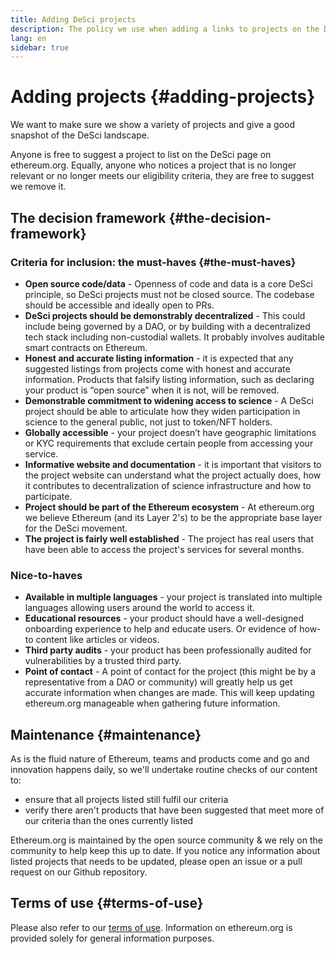 ```yaml
---
title: Adding DeSci projects
description: The policy we use when adding a links to projects on the DeAci page on ethereum.org
lang: en
sidebar: true
---
```


# Adding projects {#adding-projects}

We want to make sure we show a variety of projects and give a good snapshot of the DeSci landscape.

Anyone is free to suggest a project to list on the DeSci page on ethereum.org. Equally, anyone who notices a project that is no longer relevant or no longer meets our eligibility criteria, they are free to suggest we remove it.

## The decision framework {#the-decision-framework}

### Criteria for inclusion: the must-haves {#the-must-haves}

- **Open source code/data** - Openness of code and data is a core DeSci principle, so DeSci projects must not be closed source. The codebase should be accessible and ideally open to PRs.
- **DeSci projects should be demonstrably decentralized** - This could include being governed by a DAO, or by building with a decentralized tech stack including non-custodial wallets. It probably involves auditable smart contracts on Ethereum.
- **Honest and accurate listing information** - it is expected that any suggested listings from projects come with honest and accurate information. Products that falsify listing information, such as declaring your product is “open source” when it is not, will be removed.
- **Demonstrable commitment to widening access to science** - A DeSci project should be able to articulate how they widen participation in science to the general public, not just to token/NFT holders.
- **Globally accessible** - your project doesn’t have geographic limitations or KYC requirements that exclude certain people from accessing your service.
- **Informative website and documentation** - it is important that visitors to the project website can understand what the project actually does, how it contributes to decentralization of science infrastructure and how to participate.
- **Project should be part of the Ethereum ecosystem** - At ethereum.org we believe Ethereum (and its Layer 2's) to be the appropriate base layer for the DeSci movement.
- **The project is fairly well established** - The project has real users that have been able to access the project's services for several months.

### Nice-to-haves

- **Available in multiple languages** - your project is translated into multiple languages allowing users around the world to access it.
- **Educational resources** - your product should have a well-designed onboarding experience to help and educate users. Or evidence of how-to content like articles or videos.
- **Third party audits** - your product has been professionally audited for vulnerabilities by a trusted third party.
- **Point of contact** - A point of contact for the project (this might be by a representative from a DAO or community) will greatly help us get accurate information when changes are made. This will keep updating ethereum.org manageable when gathering future information.

## Maintenance {#maintenance}

As is the fluid nature of Ethereum, teams and products come and go and innovation happens daily, so we'll undertake routine checks of our content to:

- ensure that all projects listed still fulfil our criteria
- verify there aren't products that have been suggested that meet more of our criteria than the ones currently listed

Ethereum.org is maintained by the open source community & we rely on the community to help keep this up to date. If you notice any information about listed projects that needs to be updated, please open an issue or a pull request on our Github repository.

## Terms of use {#terms-of-use}

Please also refer to our [terms of use](/terms-of-use/). Information on ethereum.org is provided solely for general information purposes.

